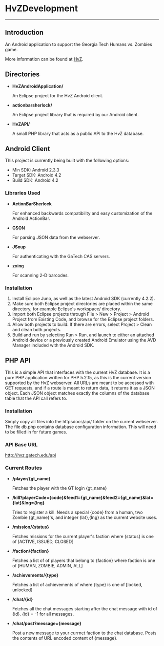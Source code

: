 HvZDevelopment
==============
- - -

Introduction
------------
An Android application to support the Georgia Tech Humans vs. Zombies game.

More information can be found at [HvZ](https://hvz.gatech.edu).

Directories
------------

* **HvZAndroidApplication/**

    An Eclipse project for the HvZ Android client.

* **actionbarsherlock/**

    An Eclipse project library that is required by our Android client.

* **HvZAPI/**

    A small PHP library that acts as a public API to the HvZ database.


Android Client
-------------
This project is currently being built with the following options:

* Min SDK: Android 2.3.3
* Target SDK: Android 4.2
* Build SDK: Android 4.2

### Libraries Used ###

* **ActionBarSherlock**
    
    For enhanced backwards compatibility and easy customization of the Android ActionBar.

* **GSON**
    
    For parsing JSON data from the webserver.

* **JSoup**

    For authenticating with the GaTech CAS servers.

* **zxing**

    For scanning 2-D barcodes.

### Installation ###

1.  Install Eclipse Juno, as well as the latest Android SDK (currently 4.2.2).
2.  Make sure both Eclipse project directories are placed within the same directory, for example Eclipse's workspace/ directory.
3.  Import both Eclipse projects through File > New > Project > Android Project from Existing Code, and browse for the Eclipse project folders.
4.  Allow both projects to build.  If there are errors, select Project > Clean and clean both projects.
5.  Build and run by selecting Run > Run, and launch to either an attached Android device or a previously created Android Emulator using the AVD Manager included with the Android SDK.


PHP API
-------------

This is a simple API that interfaces with the current HvZ database.  It is a pure PHP application written for PHP 5.2.15, as this is the current version supported by the HvZ webserver.  All URLs are meant to be accessed with GET requests, and if a route is meant to return data, it returns it as a JSON object.  Each JSON object matches exactly the columns of the database table that the API call refers to.

### Installation ###
Simply copy all files into the httpsdocs/api/ folder on the current webserver.
The file db.php contains database configuration information.  This will need to be filled in for future games.

### API Base URL ###
http://hvz.gatech.edu/api

### Current Routes ###
* **/player/{gt_name}**

    Fetches the player with the GT login {gt_name}
    
* **/kill?playerCode={code}&feed1={gt_name}&feed2={gt_name}&lat={lat}&lng={lng}**

    Tries to register a kill.  Needs a special {code} from a human, two Zombie {gt_name}'s, and integer {lat},{lng} as the current website uses.

* **/mission/{status}**

    Fetches missions for the current player's faction where {status} is one of [ACTIVE, ISSUED, CLOSED]
    
* **/faction/{faction}**

    Fetches a list of of players that belong to {faction} where faction is one of [HUMAN, ZOMBIE, ADMIN, ALL]
    
* **/achievements/{type}**

    Fetches a list of achievements of where {type} is one of [locked, unlocked]
    
* **/chat/{id}**

    Fetches all the chat messages starting after the chat message with id of {id}.  {id} = -1 for all messages.

* **/chat/post?message={message}**

    Post a new message to your currnet faction to the chat database.  Posts the contents of URL encoded content of {message}.
